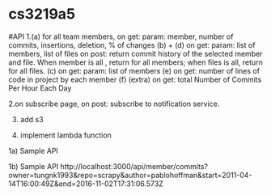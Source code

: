 # cs3219a5

#API
1.(a) 
for all team members,
on get: param: member, number of commits, insertions, deletion, % of changes
(b) + (d)
on get: param: list of members, list of files
on post: return commit history of the selected member and file. When member is all , return for all members; when files is all, return for all files.
(c)
on get: param: list of members
(e)
on get: number of lines of code in project by each member
(f) (extra)
on get: total Number of Commits Per Hour Each Day

2.on subscribe page,
on post: subscribe to notification service.

3. add s3

4. implement lambda function

1a)
Sample API

1b)
Sample API
http://localhost:3000/api/member/commits?owner=tungnk1993&repo=scrapy&author=pablohoffman&start=2011-04-14T16:00:49Z&end=2016-11-02T17:31:06.573Z